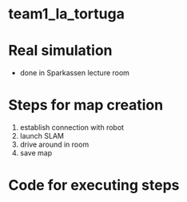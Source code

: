 # team1_la_tortuga

# Real simulation

- done in Sparkassen lecture room

# Steps for map creation
1.	establish connection with robot
2.	launch SLAM
3.	drive around in room
4.	save map
# Code for executing steps 

 
